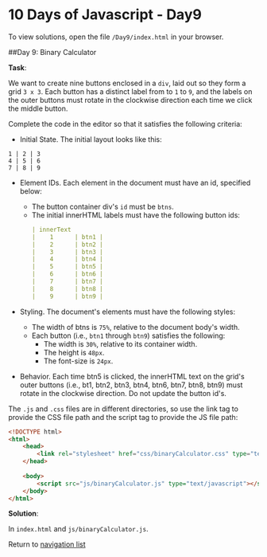 # 10 Days of Javascript - Day9

To view solutions, open the file `/Day9/index.html` in your browser.

##Day 9: Binary Calculator

**Task**:

We want to create nine buttons enclosed in a `div`, laid out so they form a grid `3 x 3`. Each button has a distinct 
label from to `1` to `9`, and the labels on the outer buttons must rotate in the clockwise direction each time we 
click the middle button.

Complete the code in the editor so that it satisfies the following criteria:

* Initial State. The initial layout looks like this:

```
1 | 2 | 3
4 | 5 | 6
7 | 8 | 9
```

* Element IDs. Each element in the document must have an id, specified below:

    * The button container div's `id` must be `btns`.
    * The initial innerHTML labels must have the following button ids:
        ```yaml
        | innerText
        |    1      | btn1 |
        |    2      | btn2 |
        |    3      | btn3 |
        |    4      | btn4 |
        |    5      | btn5 |
        |    6      | btn6 |
        |    7      | btn7 |
        |    8      | btn8 |
        |    9      | btn9 |
        ```
 * Styling. The document's elements must have the following styles:
    * The width of btns is `75%`, relative to the document body's width.
    * Each button (i.e., `btn1` through `btn9`) satisfies the following:
        * The width is `30%`, relative to its container width.
        * The height is `48px`.
        * The font-size is `24px`.
 * Behavior. Each time btn5 is clicked, the innerHTML text on the grid's outer buttons (i.e., bt1, btn2, btn3, btn4,
   btn6, btn7, btn8, btn9) must rotate in the clockwise direction. Do not update the button id's.

The `.js` and `.css` files are in different directories, so use the link tag to provide the CSS file path and 
the script tag to provide the JS file path:

```html
<!DOCTYPE html>
<html>
    <head>
        <link rel="stylesheet" href="css/binaryCalculator.css" type="text/css">
    </head>
    
    <body>
    	<script src="js/binaryCalculator.js" type="text/javascript"></script>
    </body>
</html>
```

**Solution**:

In `index.html` and `js/binaryCalculator.js`.

Return to [navigation list](/README.md "navigation list")
